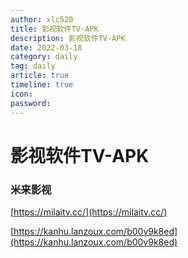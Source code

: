 ```yaml
---
author: xlc520
title: 影视软件TV-APK
description: 影视软件TV-APK
date: 2022-03-18
category: daily
tag: daily
article: true
timeline: true
icon: 
password: 
---
```


# 影视软件TV-APK

### 米来影视

[https://milaitv.cc/](https://milaitv.cc/)

[https://kanhu.lanzoux.com/b00v9k8ed](https://kanhu.lanzoux.com/b00v9k8ed)
